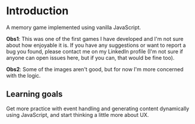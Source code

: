 # Introduction

A memory game implemented using vanilla JavaScript.

__Obs1__: This was one of the first games I have developed and I'm not sure about how enjoyable it is. If you have any suggestions or want to report a bug you found, please contact me on my LinkedIn profile (I'm not sure if anyone can open issues here, but if you can, that would be fine too).

__Obs2__: Some of the images aren't good, but for now I'm more concerned with the logic.

## Learning goals

Get more practice with event handling and generating content dynamically using JavaScript, and start thinking a little more about UX.
